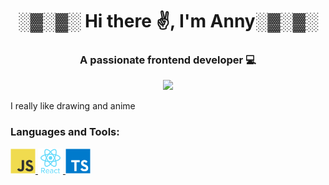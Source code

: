 <h1 align="center">░▓░▓░	Hi there ✌️, I'm Anny░▓░▓░	</h1>
<h3 align="center">A passionate frontend developer 💻</h3>
<p align="center">
 <img src="https://static.wikia.nocookie.net/liberproeliis/images/c/cd/6e18ea3334642036ea4f2ae79c1249c3b46d9194_hq.gif/revision/latest?cb=20180815221615&path-prefix=pt-br" target="_blank" rel="noreferrer"> 
 <p align="center">
</p>
<p>I really like drawing and anime</p>
<h3 align="left">Languages and Tools:</h3>
<p align="left"> <a href="https://developer.mozilla.org/en-US/docs/Web/JavaScript" target="_blank" rel="noreferrer"> <img src="https://raw.githubusercontent.com/devicons/devicon/master/icons/javascript/javascript-original.svg" alt="javascript" width="40" height="40"/> </a> <a href="https://reactjs.org/" target="_blank" rel="noreferrer"> <img src="https://raw.githubusercontent.com/devicons/devicon/master/icons/react/react-original-wordmark.svg" alt="react" width="40" height="40"/> </a> <a href="https://www.typescriptlang.org/" target="_blank" rel="noreferrer"> <img src="https://raw.githubusercontent.com/devicons/devicon/master/icons/typescript/typescript-original.svg" alt="typescript" width="40" height="40"/> </a> </p>

